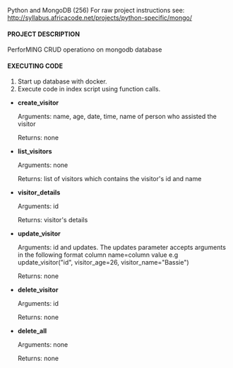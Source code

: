 Python and MongoDB (256)
For raw project instructions see: http://syllabus.africacode.net/projects/python-specific/mongo/
#### **PROJECT DESCRIPTION**

PerforMING CRUD operationo on mongodb database
#### **EXECUTING CODE**
1. Start up database with docker.
2. Execute code in index script using function calls.

* **create_visitor**

    Arguments: name, age, date, time, name of person who assisted the visitor

    Returns: none

* **list_visitors**

    Arguments: none
     
    Returns: list of visitors which contains the visitor's id and name

* **visitor_details**

    Arguments: id

    Returns: visitor's details

* **update_visitor**

    Arguments: id and updates. The updates parameter accepts arguments in the following format column name=column value e.g update_visitor("id", visitor_age=26, visitor_name="Bassie")

    Returns: none

* **delete_visitor** 

    Arguments: id

    Returns: none

* **delete_all**

    Arguments: none

    Returns: none

